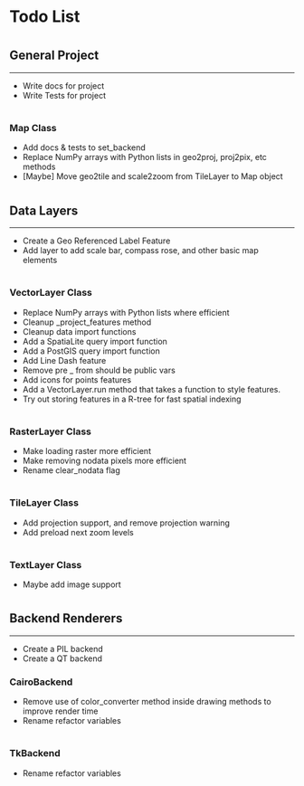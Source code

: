 Todo List
===
#


## General Project
---
* Write docs for project
* Write Tests for project
#

### Map Class
* Add docs & tests to set_backend
* Replace NumPy arrays with Python lists in geo2proj, proj2pix, etc methods
* [Maybe] Move geo2tile and scale2zoom from TileLayer to Map object
#


## Data Layers
---
* Create a Geo Referenced Label Feature
* Add layer to add scale bar, compass rose, and other basic map elements
#

### VectorLayer Class
* Replace NumPy arrays with Python lists where efficient
* Cleanup _project_features method
* Cleanup data import functions
* Add a SpatiaLite query import function 
* Add a PostGIS query import function 
* Add Line Dash feature
* Remove pre _ from should be public vars
* Add icons for points features
* Add a VectorLayer.run method that takes a function to style features.
* Try out storing features in a R-tree for fast spatial indexing
#

### RasterLayer Class
* Make loading raster more efficient
* Make removing nodata pixels more efficient
* Rename clear_nodata flag
#

### TileLayer Class
* Add projection support, and remove projection warning
* Add preload next zoom levels
#

### TextLayer Class
* Maybe add image support
#


## Backend Renderers
---
* Create a PIL backend
* Create a QT backend

### CairoBackend
* Remove use of color_converter method inside drawing methods to improve render time
* Rename refactor variables 
#

### TkBackend
* Rename refactor variables 
#

